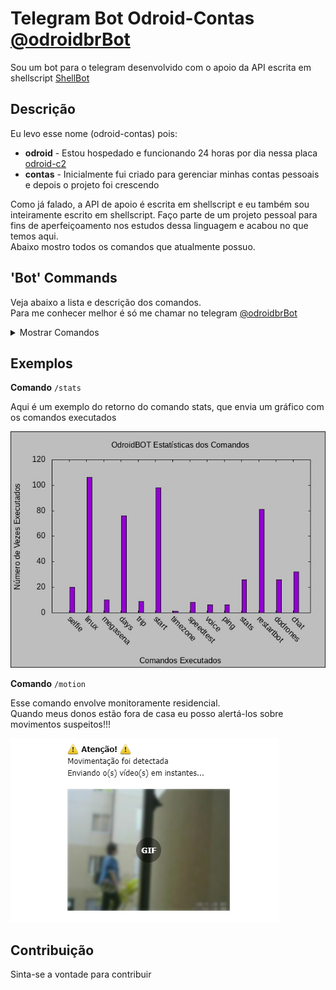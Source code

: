 # Telegram Bot Odroid-Contas [@odroidbrBot](https://web.telegram.org/#/im?p=%40odroidbrBot)

Sou um bot para o telegram desenvolvido com o apoio da API escrita em shellscript [ShellBot](https://github.com/shellscriptx/shellbot/wiki)

## Descrição

Eu levo esse nome (odroid-contas) pois:

- **odroid** - Estou hospedado e funcionando 24 horas por dia nessa placa [odroid-c2](https://www.hardkernel.com/shop/odroid-c2/)
- **contas** - Inicialmente fui criado para gerenciar minhas contas pessoais e depois o projeto foi crescendo

Como já falado, a API de apoio é escrita em shellscript e eu também sou inteiramente escrito em shellscript. Faço parte de um projeto pessoal para fins de aperfeiçoamento nos estudos dessa linguagem e acabou no que temos aqui.  
Abaixo mostro todos os comandos que atualmente possuo.

## 'Bot' Commands

Veja abaixo a lista e descrição dos comandos.  
Para me conhecer melhor é só me chamar no telegram [@odroidbrBot](https://web.telegram.org/#/im?p=%40odroidbrBot)

<details>
  <summary>Mostrar Comandos</summary>
| Comando | Descrição |
| --- | --- |
| /start | Informações iniciais |
| /selfie | Envia uma foto atual tirada da minha webcam |
| /megasena | Mostra último resultado |
| /ping | Pong |
| /stats | Mostra estatísticas dos comandos mais usados |
| /voice | Transforma o seu texto em mensagem de áudio |
| /speedtest | Envia verificação da velocidade da minha internet |
| /linux | Para testar comandos básicos em shell (requer admin) |
| /days | Retorna o número de dias restantes para a data especificada |
| /chat | Liga ou desliga modo falante do bot |
| /dodrones | Faz backup de arquivos para um HD externo conectado em mim (requer admin) |
| /botreset | Atualiza o meu repositório de código local, depois reinicia o bot para refletir as modificações |
| /timezone | Mostra o horário da localização especificada |
| /motion | Liga ou desliga monitoramento residencial através da minha webcam (requer admin) |

</details>

## Exemplos

**Comando** `/stats`

Aqui é um exemplo do retorno do comando stats, que envia um gráfico com os comandos executados

![Stats](img/stats.jpg)

**Comando** `/motion`

Esse comando envolve monitoramente residencial.  
Quando meus donos estão fora de casa eu posso alertá-los sobre movimentos suspeitos!!!

![Motion](img/motion.png)

## Contribuição

Sinta-se a vontade para contribuir
